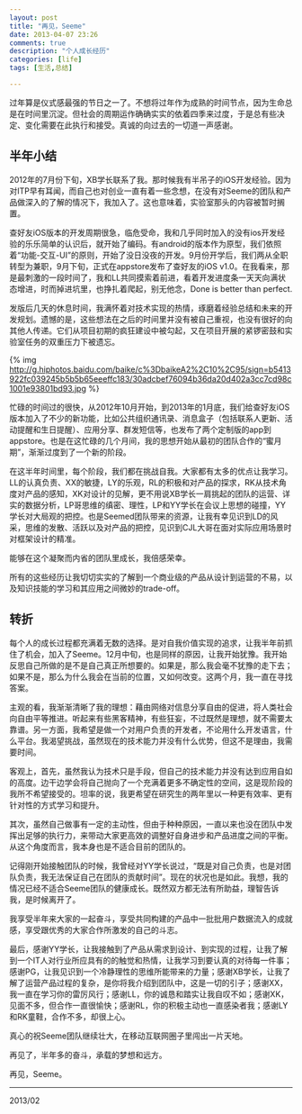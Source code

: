 ```yaml
---
layout: post
title: "再见，Seeme"
date: 2013-04-07 23:26
comments: true
description: "个人成长经历"
categories: [life]
tags: [生活,总结]

---
```

过年算是仪式感最强的节日之一了。不想将过年作为成熟的时间节点，因为生命总是在时间里沉淀。但社会的周期运作确确实实的依着四季来过度，于是总有些决定、变化需要在此执行和接受。真诚的向过去的一切道一声感谢。

<!--more-->

半年小结
---
2012年的7月份下旬，XB学长联系了我。那时候我有半吊子的iOS开发经验。因为对ITP早有耳闻，而自己也对创业一直有着一些念想，在没有对Seeme的团队和产品做深入的了解的情况下，我加入了。这也意味着，实验室那头的内容被暂时搁置。

查好友iOS版本的开发周期很急，临危受命，我和几乎同时加入的没有ios开发经验的乐乐简单的认识后，就开始了编码。有android的版本作为原型，我们依照着“功能-交互-UI”的原则，开始了没日没夜的开发。9月份开学后，我们两从全职转型为兼职，9月下旬，正式在appstore发布了查好友的iOS v1.0。在我看来，那是最刺激的一段时间了，我和LL共同摸索着前进，看着开发进度条一天天向满状态增进，时而掉进坑里，也挣扎着爬起，别无他念，Done is better than perfect.

发版后几天的休息时间，我满怀着对技术实现的热情，琢磨着经验总结和未来的开发规划。遗憾的是，这些想法在之后的时间里并没有被自己重视，也没有很好的向其他人传递。它们从项目初期的疯狂建设中被勾起，又在项目开展的紧锣密鼓和实验室任务的双重压力下被遗忘。

{% img http://g.hiphotos.baidu.com/baike/c%3DbaikeA2%2C10%2C95/sign=b5413922fc039245b5b5b65eeeffc183/30adcbef76094b36da20d402a3cc7cd98c1001e93801bd93.jpg %}

忙碌的时间过的很快，从2012年10月开始，到2013年的1月底，我们给查好友iOS版本加入了不少的新功能，比如公共组织通讯录、消息盒子（包括联系人更新、活动提醒和生日提醒）、应用分享、群发短信等，也发布了两个定制版的app到appstore。也是在这忙碌的几个月间，我的思想开始从最初的团队合作的“蜜月期”，渐渐过度到了一个新的阶段。

在这半年时间里，每个阶段，我们都在挑战自我。大家都有太多的优点让我学习。LL的认真负责、XX的敏捷，LY的乐观，RL的积极和对产品的探求，RK从技术角度对产品的感知，XK对设计的见解，更不用说XB学长一肩挑起的团队的运营、详实的数据分析，LP哥思维的缜密、理性，LP和YY学长在会议上思想的碰撞，YY学长对大局观的把控。也是Seemed团队带来的资源，让我有幸见识到LD的风采，思维的发散、活跃以及对产品的把控，见识到CJL大哥在面对实际应用场景时对框架设计的精准。

能够在这个凝聚而内省的团队里成长，我倍感荣幸。

所有的这些经历让我切切实实的了解到一个商业级的产品从设计到运营的不易，以及知识技能的学习和其应用之间微妙的trade-off。

转折
---
每个人的成长过程都充满着无数的选择。是对自我价值实现的追求，让我半年前抓住了机会，加入了Seeme。12月中旬，也是同样的原因，让我开始犹豫。我开始反思自己所做的是不是自己真正所想要的。如果是，那么我会毫不犹豫的走下去；如果不是，那么为什么我会在当前的位置，又如何改变。这两个月，我一直在寻找答案。

主观的看，我渐渐清晰了我的理想：藉由网络对信息分享自由的促进，将人类社会向自由平等推进。听起来有些黑客精神，有些狂妄，不过既然是理想，就不需要太靠谱。另一方面，我希望是做一个对用户负责的开发者，不论用什么开发语言，什么平台。我渴望挑战，虽然现在的技术能力并没有什么优势，但这不是理由，我需要时间。

客观上，首先，虽然我认为技术只是手段，但自己的技术能力并没有达到应用自如的高度。边干边学会将自己抛向了一个充满着更多不确定性的空间，这是现阶段的我所不希望接受的。坦率的说，我更希望在研究生的两年里以一种更有效率、更有针对性的方式学习和提升。

其次，虽然自己做事有一定的主动性，但由于种种原因，一直以来也没在团队中发挥出足够的执行力，来带动大家更高效的调整好自身进步和产品进度之间的平衡。从这个角度而言，我本身也是不适合目前的团队的。

记得刚开始接触团队的时候，我曾经对YY学长说过，“既是对自己负责，也是对团队负责，我无法保证自己在团队的贡献时间”。现在的状况也是如此。我想，我的情况已经不适合Seeme团队的健康成长。既然双方都无法有所助益，理智告诉我，是时候离开了。     

我享受半年来大家的一起奋斗，享受共同构建的产品中一批批用户数据流入的成就感，享受跟优秀的大家合作所激发的自己的斗志。

最后，感谢YY学长，让我接触到了产品从需求到设计、到实现的过程，让我了解到一个IT人对行业所应具有的的触觉和热情，让我学习到要认真的对待每一件事；感谢PG，让我见识到一个冷静理性的思维所能带来的力量；感谢XB学长，让我了解了运营产品过程的复杂，是你将我介绍到团队中，这是一切的引子；感谢XX，我一直在学习你的雷厉风行；感谢LL，你的诚恳和踏实让我自叹不如；感谢XK，见面不多，但合作一直很愉快；感谢RL，你的积极主动也一直感染者我；感谢LY和RK童鞋，合作不多，却很上心。

真心的祝Seeme团队继续壮大，在移动互联网圈子里闯出一片天地。

再见了，半年多的奋斗，承载的梦想和远方。

再见，Seeme。

---

2013/02
